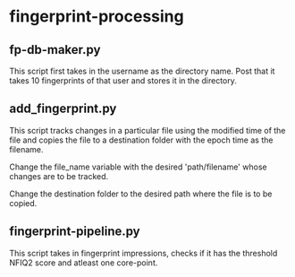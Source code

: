 ﻿# fingerprint-processing

## fp-db-maker.py

This script first takes in the username as the directory name. Post that it takes 10 fingerprints of that user and stores it in the directory.

## add_fingerprint.py

This script tracks changes in a particular file using the modified time of the file and copies the file to a destination folder with the epoch time as the filename.

Change the file_name variable with the desired 'path/filename' whose changes are to be tracked.

Change the destination folder to the desired path where the file is to be copied.

## fingerprint-pipeline.py

This script takes in fingerprint impressions, checks if it has the threshold NFIQ2 score and atleast one core-point. 
